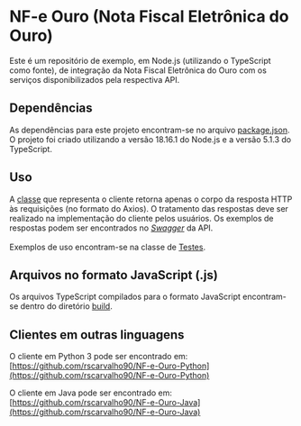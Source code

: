 # NF-e Ouro (Nota Fiscal Eletrônica do Ouro)

Este é um repositório de exemplo, em Node.js (utilizando o TypeScript como fonte), de integração da Nota Fiscal Eletrônica do Ouro com os serviços disponibilizados pela respectiva API.

## Dependências

As dependências para este projeto encontram-se no arquivo [package.json](package.json). </br>
O projeto foi criado utilizando a versão 18.16.1 do Node.js e a versão 5.1.3 do TypeScript.

## Uso

A [classe](src/model/NotaOuroCliente.ts) que representa o cliente retorna apenas o corpo da resposta HTTP às requisições (no formato do Axios).
O tratamento das respostas deve ser realizado na implementação do cliente pelos usuários.
Os exemplos de respostas podem ser encontrados no [*Swagger*](https://hom-nfoe.estaleiro.serpro.gov.br/API/swagger/index.html) da API.</br></br>
Exemplos de uso encontram-se na classe de [Testes](tests/NotaOuroClienteExemplo.test.ts).

## Arquivos no formato JavaScript (.js)

Os arquivos TypeScript compilados para o formato JavaScript encontram-se dentro do diretório [build](build).

## Clientes em outras linguagens

O cliente em Python 3 pode ser encontrado em: </br>
[https://github.com/rscarvalho90/NF-e-Ouro-Python](https://github.com/rscarvalho90/NF-e-Ouro-Python)

O cliente em Java pode ser encontrado em: </br>
[https://github.com/rscarvalho90/NF-e-Ouro-Java](https://github.com/rscarvalho90/NF-e-Ouro-Java)